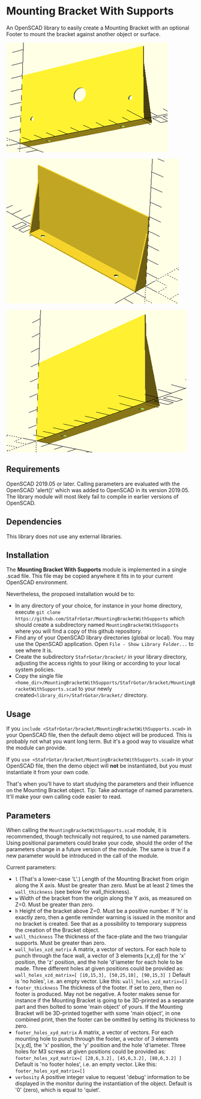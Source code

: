 # Mounting Bracket With Supports

An OpenSCAD library to easily create a Mounting Bracket with an optional Footer to mount the bracket against another object or surface.

![](https://github.com/StafrGotar/MountingBracketWithSupports/blob/master/images/Bracket-Below-Frontholes.png)

![](https://github.com/StafrGotar/MountingBracketWithSupports/blob/master/images/Bracket-Behind-Left.png)

![](https://github.com/StafrGotar/MountingBracketWithSupports/blob/master/images/Bracket-Below-Right.png)


## Requirements

OpenSCAD 2019.05 or later.
Calling parameters are evaluated with the OpenSCAD 'alert()' which was added to OpenSCAD in its version 2019.05.
The library module will most likely fail to compile in earlier versions of OpenSCAD.

## Dependencies

This library does not use any external libraries.

## Installation

The **Mounting Bracket With Supports** module is implemented in a single .scad file.
This file may be copied anywhere it fits in to your current OpenSCAD environment.

Nevertheless, the proposed installation would be to:

* In any directory of your choice, for instance in your home directory,
execute `git clone https://github.com/StafrGotar/MountingBracketWithSupports`
which should create a subdirectory named `MountingBracketWithSupports`
where you will find a copy of this github repository.
* Find any of your OpenSCAD library directories (global or local).
You may use the OpenSCAD application. Open `File - Show Library Folder...` to see where it is.
* Create the subdirectory `StafrGotar/bracket/` in your library directory, adjusting the access rights to your liking
or according to your local system policies.
* Copy the single file `<home_dir>/MountingBracketWithSupports/StafrGotar/bracket/MountingBracketWithSupports.scad`
to your newly created`<library_dir>/StafrGotar/bracket/` directory.

## Usage

If you `include <StafrGotar/bracket/MountingBracketWithSupports.scad>` in your OpenSCAD file,
then the default demo object will be produced.
This is probably not what you want long term.
But it's a good way to visualize what the module can provide.

If you `use <StafrGotar/bracket/MountingBracketWithSupports.scad>` in your OpenSCAD file,
then the demo object will **not** be instantiated, but you must instantiate it from your own code.

That's when you'll have to start studying the parameters and their influence on the Mounting Bracket object.
Tip: Take advantage of named parameters. It'll make your own calling code easier to read.

## Parameters

When calling the `MountingBracketWithSupports.scad` module, it is recommended,
though technically not required, to use named parameters.
Using positional parameters could brake your code, should the order of the parameters change in a future version of the module.
The same is true if a new parameter would be introduced in the call of the module.

Current parameters:
* `l` (That's a lower-case 'L'.) Length of the Mounting Bracket from origin along the X axis. Must be greater than zero. Must be at least 2 times the `wall_thickness` (see below for wall_thickness).
* `w` Width of the bracket from the origin along the Y axis, as measured on Z=0. Must be greater than zero.
* `h` Height of the bracket above Z=0. Must be a positive number. If 'h' is exactly zero, then a gentle reminder warning is issued in the monitor and no bracket is created. See that as a possibility to temporary suppress the creation of the Bracket object.
* `wall_thickness` The thickness of the face-plate and the two triangular supports. Must be greater than zero.
* `wall_holes_xzd_matrix` A matrix, a vector of vectors. For each hole to punch through the face wall, a vector of 3 elements [x,z,d] for the 'x' position, the 'z' position, and the hole 'd'iameter for each hole to be made.
Three different holes at given positions could be provided as: `wall_holes_xzd_matrix=[ [10,15,3], [50,25,10], [90,15,3] ]`
Default is 'no holes', i.e. an empty vector. Like this: `wall_holes_xzd_matrix=[]`
* `footer_thickness` The thickness of the footer. If set to zero, then no footer is produced. May not be negative. A footer makes sense for instance if the Mounting Bracket is going to be 3D-printed as a separate part and then bolted to some 'main object' of yours. If the Mounting Bracket will be 3D-printed together with some 'main object', in one combined print, then the footer can be omitted by setting its thickness to zero.
* `footer_holes_xyd_matrix` A matrix, a vector of vectors. For each mounting hole to punch through the footer, a vector of 3 elements [x,y,d], the 'x' position, the 'y' position and the hole 'd'iameter. Three holes for M3 screws at given positions could be provided as: `footer_holes_xyd_matrix=[ [20,6,3.2], [45,6,3.2], [80,6,3.2] ]` Default is 'no footer holes', i.e. an empty vector. Like this: `footer_holes_xyd_matrix=[]`
* `verbosity` A positive integer value to request 'debug' information to be displayed in the monitor during the instantiation of the object. Default is '0' (zero), which is equal to 'quiet'.

